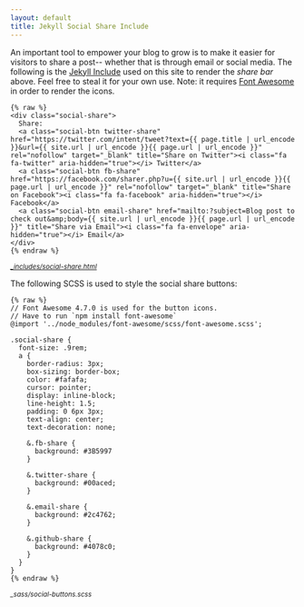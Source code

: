 ```yaml
---
layout: default
title: Jekyll Social Share Include
---
```


An important tool to empower your blog to grow is to make it easier for visitors to share a post-- whether that is through email or social media. The following is the [Jekyll Include](https://jekyllrb.com/docs/includes/) used on this site to render the _share bar_ above. Feel free to steal it for your own use. Note: it requires [Font Awesome](https://github.com/FortAwesome/Font-Awesome) in order to render the icons.

```
{% raw %}
<div class="social-share">
  Share:
  <a class="social-btn twitter-share" href="https://twitter.com/intent/tweet?text={{ page.title | url_encode }}&url={{ site.url | url_encode }}{{ page.url | url_encode }}" rel="nofollow" target="_blank" title="Share on Twitter"><i class="fa fa-twitter" aria-hidden="true"></i> Twitter</a>
  <a class="social-btn fb-share" href="https://facebook.com/sharer.php?u={{ site.url | url_encode }}{{ page.url | url_encode }}" rel="nofollow" target="_blank" title="Share on Facebook"><i class="fa fa-facebook" aria-hidden="true"></i> Facebook</a>
  <a class="social-btn email-share" href="mailto:?subject=Blog post to check out&amp;body={{ site.url | url_encode }}{{ page.url | url_encode }}" title="Share via Email"><i class="fa fa-envelope" aria-hidden="true"></i> Email</a>
</div>
{% endraw %}
```
<small style="font-style: italic"><a target="_blank" rel="noopener noreferrer" href="{{ site.source_url }}/blob/master/_includes/social-share.html">_includes/social-share.html</a></small>

The following SCSS is used to style the social share buttons:

```
{% raw %}
// Font Awesome 4.7.0 is used for the button icons.
// Have to run `npm install font-awesome`
@import '../node_modules/font-awesome/scss/font-awesome.scss';

.social-share {
  font-size: .9rem;
  a {
    border-radius: 3px;
    box-sizing: border-box;
    color: #fafafa;
    cursor: pointer;
    display: inline-block;
    line-height: 1.5;
    padding: 0 6px 3px;
    text-align: center;
    text-decoration: none;

    &.fb-share {
      background: #3B5997
    }

    &.twitter-share {
      background: #00aced;
    }

    &.email-share {
      background: #2c4762;
    }

    &.github-share {
      background: #4078c0;
    }
  }
}
{% endraw %}
```
<small style="font-style: italic">_sass/social-buttons.scss</small>

